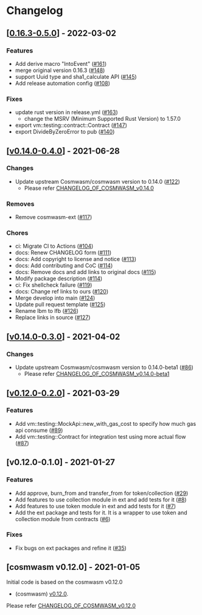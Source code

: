 # Changelog


## [[0.16.3-0.5.0](https://github.com/line/cosmwasm/compare/v0.14.0-0.4.0...0.16.3-0.5.0)] - 2022-03-02

### Features

* Add derive macro "IntoEvent" ([#161](https://github.com/line/cosmwasm/pull/161))
* merge original version 0.16.3 ([#148](https://github.com/line/cosmwasm/pull/148))
* support Uuid type and sha1_calculate API ([#145](https://github.com/line/cosmwasm/pull/145))
* Add release automation config ([#108](https://github.com/line/cosmwasm/pull/108))

### Fixes

* update rust version in release.yml ([#163](https://github.com/line/cosmwasm/pull/163))
   - change the MSRV (Minimum Supported Rust Version) to 1.57.0
* export vm::testing::contract::Contract ([#147](https://github.com/line/cosmwasm/pull/147))
* export DivideByZeroError to pub ([#140](https://github.com/line/cosmwasm/pull/140))

## [[v0.14.0-0.4.0](https://github.com/line/cosmwasm/compare/v0.14.0-0.3.0...v0.14.0-0.4.0)] - 2021-06-28

### Changes

* Update upstream Cosmwasm/cosmwasm version to 0.14.0 ([#122](https://github.com/line/cosmwasm/pull/122))
  - Please refer [CHANGELOG_OF_COSMWASM_v0.14.0](https://github.com/CosmWasm/cosmwasm/blob/v0.14.0/CHANGELOG.md)

### Removes
* Remove cosmwasm-ext ([#117](https://github.com/line/cosmwasm/pull/117))

### Chores

* ci: Migrate CI to Actions ([#104](https://github.com/line/cosmwasm/pull/104))
* docs: Renew CHANGELOG form ([#111](https://github.com/line/cosmwasm/pull/111))
* docs: Add copyright to license and notice ([#113](https://github.com/line/cosmwasm/pull/113))
* docs: Add contributing and CoC ([#114](https://github.com/line/cosmwasm/pull/114))
* docs: Remove docs and add links to original docs ([#115](https://github.com/line/cosmwasm/pull/115))
* Modify package description ([#114](https://github.com/line/cosmwasm/pull/114))
* ci: Fix shellcheck failure ([#119](https://github.com/line/cosmwasm/pull/119))
* docs: Change ref links to ours ([#120](https://github.com/line/cosmwasm/pull/120))
* Merge develop into main ([#124](https://github.com/line/cosmwasm/pull/124))
* Update pull request template ([#125](https://github.com/line/cosmwasm/pull/125))
* Rename lbm to lfb ([#126](https://github.com/line/cosmwasm/pull/126))
* Replace links in source ([#127](https://github.com/line/cosmwasm/pull/127))

## [[v0.14.0-0.3.0](https://github.com/line/cosmwasm/compare/v0.12.0-0.2.0...v0.14.0-0.3.0)] - 2021-04-02

### Changes

* Update upstream Cosmwasm/cosmwasm version to 0.14.0-beta1 ([#86](https://github.com/line/cosmwasm/issues/86))
  - Please refer [CHANGELOG_OF_COSMWASM_v0.14.0-beta1](https://github.com/CosmWasm/cosmwasm/blob/v0.14.0-beta1/CHANGELOG.md)


## [[v0.12.0-0.2.0](https://github.com/line/cosmwasm/compare/v0.12.0-0.1.0...v0.12.0-0.2.0)] - 2021-03-29

### Features

* Add vm::testing::MockApi::new_with_gas_cost to specify how much gas api consume ([#89](https://github.com/line/cosmwasm/issues/89))
* Add vm::testing::Contract for integration test using more actual flow ([#87](https://github.com/line/cosmwasm/issues/87))


## [v0.12.0-0.1.0] - 2021-01-27

### Features

* Add approve, burn_from and transfer_from for token/collection ([#29](https://github.com/line/cosmwasm/issues/29))
* Add features to use collection module in ext and add tests for it ([#8](https://github.com/line/cosmwasm/issues/8))
* Add features to use token module in ext and add tests for it ([#7](https://github.com/line/cosmwasm/issues/7))
* Add the ext package and tests for it. It is a wrapper to use token and collection module from contracts ([#6](https://github.com/line/cosmwasm/issues/6))

### Fixes

* Fix bugs on ext packages and refine it ([#35](https://github.com/line/cosmwasm/issues/35))

## [cosmwasm v0.12.0] - 2021-01-05
Initial code is based on the cosmwasm v0.12.0

* (cosmwasm) [v0.12.0](https://github.com/CosmWasm/cosmwasm/releases/tag/v0.12.0).

Please refer [CHANGELOG_OF_COSMWASM_v0.12.0](https://github.com/CosmWasm/cosmwasm/releases?after=v0.12.0)
